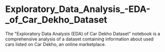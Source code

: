 # Exploratory_Data_Analysis_-EDA-_of_Car_Dekho_Dataset
The "Exploratory Data Analysis (EDA) of Car Dekho Dataset" notebook is a comprehensive analysis of a dataset containing information about used cars listed on Car Dekho, an online marketplace.
